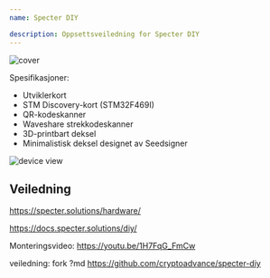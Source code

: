 ```yaml
---
name: Specter DIY

description: Oppsettsveiledning for Specter DIY
---
```


![cover](assets/cover.webp)

Spesifikasjoner:

- Utviklerkort
- STM Discovery-kort (STM32F469I)
- QR-kodeskanner
- Waveshare strekkodeskanner
- 3D-printbart deksel
- Minimalistisk deksel designet av Seedsigner

![device view](assets/2.webp)

## Veiledning

https://specter.solutions/hardware/

https://docs.specter.solutions/diy/

Monteringsvideo: https://youtu.be/1H7FqG_FmCw

veiledning: fork ?md https://github.com/cryptoadvance/specter-diy